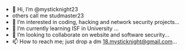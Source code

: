 - 👋 Hi, I’m @mysticknight23
- others call me studmaster23
- 👀 I’m interested in coding, hacking and network security projects...
- 🌱 I’m currently learning ISF in University ...
- 💞️ I’m looking to collaborate on website and software security...
- 📫 How to reach me; just drop a dm 18.mysticknight@gmail.com...

<!---
mysticknight23/mysticknight23 is a ✨ special ✨️ repository ...---!>
